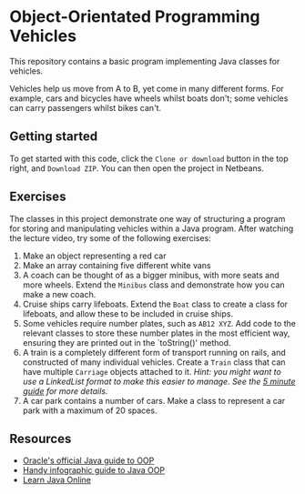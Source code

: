 # Object-Orientated Programming Vehicles
This repository contains a basic program implementing Java classes for vehicles.

Vehicles help us move from A to B, yet come in many different forms. For example, cars and bicycles have wheels whilst boats don't; some vehicles can carry passengers whilst bikes can't.

## Getting started
To get started with this code, click the `Clone or download` button in the top right, and `Download ZIP`. You can then open the project in Netbeans.

## Exercises 

The classes in this project demonstrate one way of structuring a program for storing and manipulating vehicles within a Java program. After watching the lecture video, try some of the following exercises:

1. Make an object representing a red car
2. Make an array containing five different white vans
3. A coach can be thought of as a bigger minibus, with more seats and more wheels. Extend the `Minibus` class and demonstrate how you can make a new coach.
4. Cruise ships carry lifeboats. Extend the `Boat` class to create a class for lifeboats, and allow these to be included in cruise ships.
5. Some vehicles require number plates, such as `AB12 XYZ`. Add code to the relevant classes to store these number plates in the most efficient way, ensuring they are printed out in the `toString()' method.
6. A train is a completely different form of transport running on rails, and constructed of many individual vehicles. Create a `Train` class that can have multiple `Carriage` objects attached to it.
*Hint: you might want to use a LinkedList format to make this easier to manage. See the [5 minute guide](https://medium.com/@jillplatts/6-minute-beginners-guide-to-java-s-linked-list-data-structure-bb2fbcca81b1) for more details.*
7. A car park contains a number of cars. Make a class to represent a car park with a maximum of 20 spaces.

## Resources
* [Oracle's official Java guide to OOP](https://docs.oracle.com/javase/tutorial/java/concepts/index.html)
* [Handy infographic guide to Java OOP](https://raygun.com/blog/images/oop-concepts-java/oops-concepts-infographic.png)
* [Learn Java Online](https://www.learnjavaonline.org/en/Objects)
